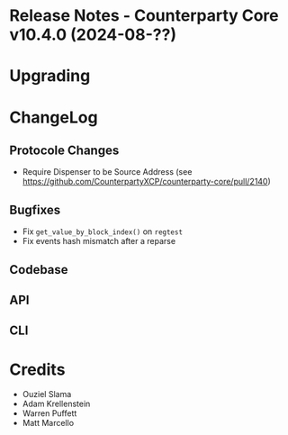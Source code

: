 # Release Notes - Counterparty Core v10.4.0 (2024-08-??)

# Upgrading

# ChangeLog

## Protocole Changes

* Require Dispenser to be Source Address (see https://github.com/CounterpartyXCP/counterparty-core/pull/2140)

## Bugfixes

* Fix `get_value_by_block_index()` on `regtest`
* Fix events hash mismatch after a reparse


## Codebase

## API

## CLI

# Credits

* Ouziel Slama
* Adam Krellenstein
* Warren Puffett
* Matt Marcello